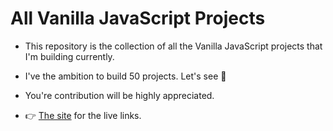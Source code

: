 # All Vanilla JavaScript Projects

* This repository is the collection of all the Vanilla JavaScript projects that I'm building currently.
* I've the ambition to build 50 projects. Let's see 🤞
* You're contribution will be highly appreciated.

* 👉  [The site](https://all-js.netlify.app/) for the live links.